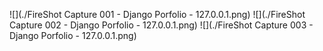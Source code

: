![](./FireShot Capture 001 - Django Porfolio - 127.0.0.1.png)
![](./FireShot Capture 002 - Django Porfolio - 127.0.0.1.png)
![](./FireShot Capture 003 - Django Porfolio - 127.0.0.1.png)
